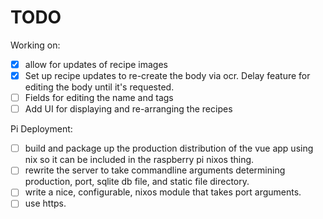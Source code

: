 # TODO

Working on:
- [X] allow for updates of recipe images
- [X] Set up recipe updates to re-create the body via ocr. Delay feature for
      editing the body until it's requested.
- [ ] Fields for editing the name and tags
- [ ] Add UI for displaying and re-arranging the recipes

Pi Deployment:
- [ ] build and package up the production distribution of the vue app using nix
      so it can be included in the raspberry pi nixos thing.
- [ ] rewrite the server to take commandline arguments determining production,
      port, sqlite db file, and static file directory.
- [ ] write a nice, configurable, nixos module that takes port arguments.
- [ ] use https.
